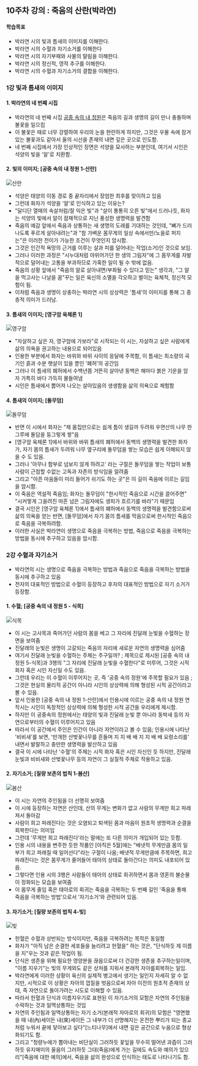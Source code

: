 ## 10주차 강의 : 죽음의 산란(박라연)
#### 학습목표
* 박라연 시의 빛과 틈새의 이미지를 이해한다.
* 박라연 시의 수혈과 자기소거를 이해한다
* 박라연 시의 자기부패와 사물의 말림을 이해한다.
* 박라연 시의 정신적, 영적 추구를 이해한다.
* 박라연 시의 수혈과 자기소거의 결합을 이해한다.

### 1강 빛과 틈새의 이미지

#### 1. 박라연의 네 번째 시집
* 박라연의 네 번째 시집 [공중 속의 내 정원](2000)은 죽음의 길과 생명의 길이 만나 충돌하며 불꽃을 일으킴
* 이 불꽃은 때로 너무 강렬하여 우리의 눈을 현란하게 하지만, 그것은 우물 속에 잠겨있는 불꽃과도 같아서 울의 시선을 존재의 내면 깊은 곳으로 인도함.
* 네 번째 시집에서 가장 인상적인 장면은 석양을 묘사하는 부분인데, 여기서 시인은 석양의 빛을 '알'로 치환함.

#### 2. 빛의 이미지; [공중 속의 내 정원 1-산란]
![산란](https://blogfiles.pstatic.net/MjAyMDExMDNfMjU4/MDAxNjA0NDAyNDAwOTM3.8pVhVQhzxLVa_SPtUawHNJAqknT3djhTLaGrqgg64eMg.JCFH9_dw_XS796VpZGI98I6yCJSCoKZyhBriwrKGwkog.PNG.sonbill/image.png)
* 석양은 태양의 이동 경로 중 끝자리에서 장엄한 최후를 맞이하고 있음
* 그런데 화자가 석양을 '알'로 인식하고 있는 이유는?
* "달디단 열매의 속살처럼/잘 익은 빛"과 "살이 통통히 오른 빛"에서 드러나듯, 화자는 석양의 빛에서 알이 잠재적으로 지닌 풍성한 생명력을 발견함
* 죽음의 예감 앞에서 죽음과 상통하는 새 생명의 도래를 기대하는 것인데, "뼈가 드러나도록 푸르게 살아내려는"과 "참 가벼운 몸무게의 일상 속에서만/노을로 퍼지는"은 이러한 전이가 가능한 조건이  무엇인지 암시함.
* 그것은 인간적 욕망의 근거를 이루는 살과 피를 덜어내는 작업(소거)인 것으로 보임.
* 그러나 이러한 과정은 "시누대처럼 야위어가던 한 생의 그림자"에 그 몸무게를 자발적으로 덜어내는 고통을 부과하므로 가혹한 일이 될 수 밖에 없음.
* 죽음의 상황 앞에서 "죽음의 알로 살아내면/부화될 수 있다고 믿는" 생각과, "그 알을 먹고사는 나날을 꿈"꾸는 일은 육신의 소멸을 각오하고 벌이는 육체적, 정신적 모험이 됨.
* 이처럼 죽음과 생명이 상충하는 박라연 시의 상상력은 '틈새'의 이미지를 통해 그 중층적 의미가 드러남.

#### 3. 틈새의 이미지; [영구암 육체론 1]
![영구암](https://blogfiles.pstatic.net/MjAyMDExMDNfMjk2/MDAxNjA0NDAyODg1NDMy.4_MxDXsdOHbKZ74ZZcGdsmQIevYut4XG6oQyOimPeqsg.kTmD1jlYrmol7j_IZApSJnBHJ8PTjFXJjOBLts45p64g.PNG.sonbill/image.png)
* "자살하고 싶은 자, 영구암에 가보라"로 시작되는 이 시는, 자살하고 싶은 사람에게 삶의 의욕을 권고하는 내용으로 되어있음
* 인용한 부분에서 화자는 바위와 바위 사이의 응달에 주목함, 이 틈새는 최소량의 곡기인 흙과 수분 햇살이 있을 뿐인 '폐허'의 공간임
* 그러나 이 틈새의 폐허에서 수백년쯤 거뜬히 살아낸 동백은 해마다 붉은 기운을 암자 가특히 바다 가득히 물들여냄
* 시인은 틈새에서 뿝어져 나오는 살아있음의 생생함을 삶의 의욕으로 체험함

#### 4. 틈새의 이미지; [돌무덤]
![돌무덤](https://blogfiles.pstatic.net/MjAyMDExMDNfODQg/MDAxNjA0NDAzMTI0Njk5.de4BtIPa0fhPsHl7XjDKeTx9u3K52UZPKodVZ4nB7_Qg.4Beayi6BFe9wR-X0Z37_s-7LA_J7LM_fAEHVAMhp9BUg.PNG.sonbill/image.png)
* 반면 이 시에서 화자는 "제 몸집만으로는 쉽게 틈이 생길까 두려워 우면산의 나무 한 그루에 돌담을 둥그렇게 쌓"음
* [영구암 육체론 1]에서 바위와 바위 틈새의 폐허에서 동백의 생명력을 발견한 화자가, 자기 몸의 틈새가 두려워 나무 옆구리에 돌무덤을 쌓는 모습은 쉽게 이해되지 않을 수 도 있음.
* 그러나 '아무나 함부로 넘보지 않게 하려고' 라는 구절은 돌무덤을 쌓는 작업이 보통 사람이 근접할 수없는 고독과 자존의 방식임을 알려줌
* 그리고 "아픈 마음들이 미리 들어가 쉬기도 하는 곳"은 이 길이 죽음에 이르는 길임을 암시함.
* 이 죽음은 역설적 죽음임; 화자는 돌무덤이 "한시적인 죽음으로 시간을 끌어주면" "시커멓게 그을려진 마흔 넘은 그림자에도 생피가 흐르기를 바라"기 때문임
* 결국 시인은 [영구암 육체론 1]에서 틈새의 폐허에서 동백의 생명력을 발견함으로써 삶의 의욕을 얻는 반면, [돌무덤]에서 자기 몸의 틈새를 막음으로써 한시적인 죽음으로 죽음을 극복하려함.
* 이러한 사실은 박라연이 생명으로 죽음을 극복하는 방법, 죽음으로 죽음을 극복하는 방법을 동시에 추구하고 있음을 암시함.


### 2강 수혈과 자기소거
* 박라연의 시는 생명으로 죽음을 극복하는 방법과 죽음으로 죽음을 극복하는 방법을 동시에 추구하고 있음
* 전자의 대표적인 방법으로 수혈이 등장하고 후자의 대표적인 방법으로 자기 소거가 등장함.

#### 1. 수혈; [공중 속의 내 정원 5 - 식목]
![식목](https://blogfiles.pstatic.net/MjAyMDExMDNfMTgw/MDAxNjA0NDAzNzQ1MTcx.jpZ3P961_L4jkGiIIU2WsTDfHddWREbbxY3HW8gn7UAg.XrowyVVmWtPtcuq79hyVbAzd3H7_Dr6xn1Ubf8upZAIg.PNG.sonbill/image.png)
* 이 시는 고사목과 죽어가던 사람의 몸을 베고 그 자리에 진달래 눈빛을 수혈하는 장면을 보여줌
* 진달래의 눈빛은 생명이 고갈되는 죽음의 자리에 새로운 자연의 생명력을 심어줌
* 여기서 진달래 눈빛을 수혈하는 주체는 주구일까? ; 제목으로 제시된 [공중 속의 내 정원 5-식목]과 3행의 "그 자리에 진달래 눈빛을 수혈한다"로 미루어, 그것은 시적 화자 혹은 시인 자신일 수도 있음.
* 그런데 우리는 이 수혈이 이루어지는 곳, 즉 '공중 속의 정원'에 주목할 필요가 있음 ; 그것은 현실의 물리적 공간이 아니라 시인의 상상력에 의해 형성된 시적 공간이라고 볼 수 있음.
* 앞서 인용한 [공중 속의 내 정원 1-산란]에서 인용시에 이르는 공중 속의 내 정원 연작시는 시인이 독창적인 상상력에 의해 형성한 시적 공간을 우리에게 제시함.
* 하지만 이 공중속의 정원에서는 태양의 빛과 진달래 눈빛 뿐 아니라 동박새 등의 자연으로부터의 수혈이 이루어지고 있음
* 따라서 이 공간에서 주인은 인간이 아니라 자연이라고 볼 수 있음; 인용시에 나타난 '비비새'를 보면, '만개한 산벚꽃나무를 흔들며 지 지 배 배 지 지 배 배 요령소리를' 내면서 발랄하고 충만한 생명력을 발산하고 있음
* 결국 이 시에 나타난 '수혈'의 주체는 시적 화자 혹은 시인 자신인 듯 하지만, 진달래 눈빛과 비비새와 산벚꽃나무 등의 자연이 그 실질적 주체로 작용하고 있음.

#### 2. 자기소거; [질량 보존의 법칙 1-봄산]
![봄산](https://blogfiles.pstatic.net/MjAyMDExMDNfNjEg/MDAxNjA0NDA0MDY3NzA1._AW-jd-04cO9D-OyxlKw5lP3AF7-R8Mi55eXkpGXwF0g.y_UyPhV_mHYgNsANfI5e7BdhZ4C8rsM2-2VbnPdDhIAg.PNG.sonbill/image.png)
* 이 시는 자연의 주인됨을 더 선명히 보여줌
* 이 시에 등장하는 자연은 산인데, 산의 무게는 변화가 없고 사람의 무게만 희고 파래져서 돌아감
* 사람이 희고 파래진다는 것은 오염되고 퇴색된 몸과 마음이 원초적 생명력과 순결을 회복한다는 의미임
* 그런데 '무게만 희고 파래진다'라는 말에는 또 다른 의미가 개입되어 있는 듯함.
* 인용 시의 내용을 변주한 듯한 작품인 [아직은 5월]에는 "배냇적 무게만큼 몸의 일부가 희고 파래질 때 일어선다"라는 구절이 나옴; 배냇적 무게만큼에 주목하면, 희고 파래진다는 것은 몸무게가 줄어들어 태아의 상태로 돌아간다는 의미도 내포되어 있음.
* 그렇다면 인용 시의 3행은 사람들이 태아의 상태로 회귀하면서 몸과 영혼의 불순물이 정화되는 모습을 보여줌
* 이 몸무게 줄임 혹은 태아로의 회귀는 죽음을 극복하는 두 번째 길인 '죽음을 통해 죽음을 극복하는 방법'으로서 '자기소거'와 관련되어 있음.

#### 3. 자기소거; [질량 보존의 법칙 4-빚]
![빚](https://blogfiles.pstatic.net/MjAyMDExMDNfMTgw/MDAxNjA0NDA0NDg4NjY4.lcgsDDVYvp3fJXq0feCeH1Jip2DC4UIOuTn6EQjbUVMg.27OqAk1VCzH3GzoAustF0sOL3PZnybbvhAcRwsyLAvUg.PNG.sonbill/image.png)
* 헌혈은 수혈과 상반되는 방식이지만, 죽음을 극복하려는 목적은 동일함
* 화자가 "아직 남은 순결한 세포들을 늘리려고 헌혈을" 하는 것은, "단식하듯 제 이름을 지"우는 것과 같은 작업이 됨.
* 단식은 생존을 위해 필요한 영양분을 끊음으로써 더 건강한 생존을 추구하는일이며, "이름 지우기"는 빚의 무게와도 같은 상처를 지워서 본래적 자아를회복하는 일임.
* 박라연에게 이러한 상황이 육신의 실제적 병고에서 생기는 일인지 자세히 알 수 없지만, 시적으로 이 상황은 자아의 껍질을 벗음으로써 자아 이전의 원초적 존재의 상태, 즉 자연으로 돌아가려는 시도로 이해할 수 있음.
* 따라서 헌혈과 단식과 이름지우기로 표현된 이 자기소거의 모험은 자연의 주인됨을 수락하는 것과 일맥상통하는 것임
* 자연의 주인됨과 일맥상통하는 자기 소거(본래적 자아로의 회귀)의 모험은 "영면했을 때 내(內)세이든 내(來)세이든 그 내부가 더 선명해지는 온전한 뿌리가 되는 종교처럼 누워서 끝에 닿아보고 싶다"[느티나무]에서 내면 깊은 공간으로 누움으로 형상화되기도 함.
* 그리고 "청량누에가 뽑아내는 비단실이 그러하듯 꽃잎을 무수히 떨어낸 과즙이 그러하듯 유지매미의 울음이 그러하듯 그대(죽음)에게 가는 길에도 속도와 예의가 있으리"[죽음에 대한 예의]에서, 죽음을 삶의 완성으로 인식하는 태도로 나타나기도 함.

